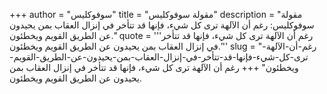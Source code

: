 +++
author = "سوفوكليس"
title = "مقولة سوفوكليس"
description = "مقولة سوفوكليس: رغم أن الآلهة ترى كل شيء، فإنها قد تتأخر في إنزال العقاب بمن يحيدون عن الطريق القويم ويخطئون."
quote = '''رغم أن الآلهة ترى كل شيء، فإنها قد تتأخر في إنزال العقاب بمن يحيدون عن الطريق القويم ويخطئون.''' 
slug = "رغم-أن-الآلهة-ترى-كل-شيء-فإنها-قد-تتأخر-في-إنزال-العقاب-بمن-يحيدون-عن-الطريق-القويم-ويخطئون"
+++
رغم أن الآلهة ترى كل شيء، فإنها قد تتأخر في إنزال العقاب بمن يحيدون عن الطريق القويم ويخطئون.
